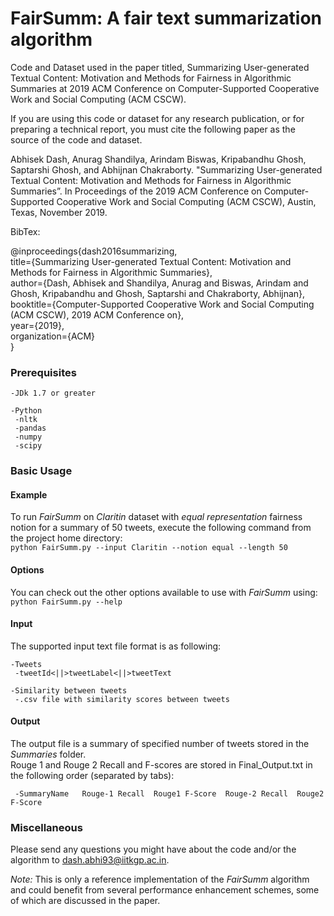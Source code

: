 # FairSumm: A fair text summarization algorithm

Code and Dataset used in the paper titled, Summarizing User-generated Textual Content: Motivation
and Methods for Fairness in Algorithmic Summaries at 2019 ACM Conference on Computer-Supported Cooperative Work and Social Computing (ACM CSCW).

If you are using this code or dataset for any research publication, or for preparing a technical report, you must cite the following paper as the source of the code and dataset.

Abhisek Dash, Anurag Shandilya, Arindam Biswas, Kripabandhu Ghosh, Saptarshi Ghosh, and Abhijnan Chakraborty. "Summarizing User-generated Textual Content: Motivation and Methods for Fairness in Algorithmic Summaries”. In Proceedings of the 2019 ACM Conference on Computer-Supported Cooperative Work and Social Computing (ACM CSCW), Austin, Texas, November 2019.

BibTex:

@inproceedings{dash2016summarizing,<br/>
title={Summarizing User-generated Textual Content: Motivation and Methods for Fairness in Algorithmic Summaries},<br/>
author={Dash, Abhisek and Shandilya, Anurag and Biswas, Arindam and Ghosh, Kripabandhu and Ghosh, Saptarshi and Chakraborty, Abhijnan},<br/>
booktitle={Computer-Supported Cooperative Work and Social Computing (ACM CSCW), 2019 ACM Conference on},<br/>
year={2019},<br/>
organization={ACM}<br/>
}



### Prerequisites


	-JDk 1.7 or greater
	 
	-Python
	 -nltk
	 -pandas
	 -numpy
	 -scipy
	 
### Basic Usage

#### Example
To run *FairSumm* on *Claritin* dataset with *equal representation* fairness notion for a summary of 50 tweets, execute the following command from the project home directory:<br/>
	``python FairSumm.py --input Claritin --notion equal --length 50``

#### Options
You can check out the other options available to use with *FairSumm* using:<br/>
	``python FairSumm.py --help``

#### Input
The supported input text file format is as following:

	-Tweets
	 -tweetId<||>tweetLabel<||>tweetText
	 
	-Similarity between tweets
	 -.csv file with similarity scores between tweets

#### Output
The output file is a summary of specified number of tweets stored in the *Summaries* folder.<br/>
Rouge 1 and Rouge 2 Recall and F-scores are stored in Final\_Output.txt in the following order (separated by tabs):

	 -SummaryName	Rouge-1 Recall	Rouge1 F-Score	Rouge-2 Recall	Rouge2 F-Score


### Miscellaneous

Please send any questions you might have about the code and/or the algorithm to <dash.abhi93@iitkgp.ac.in>.

*Note:* This is only a reference implementation of the *FairSumm* algorithm and could benefit from several performance enhancement schemes, some of which are discussed in the paper.



